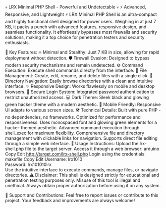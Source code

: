 💀 LRX Minimal PHP Shell - Powerful and Undetectable 💀
⚡ Advanced, Responsive, and Lightweight ⚡
LRX Minimal PHP Shell is an ultra-compact and highly functional shell designed for power users. Weighing in at just 7 KB, it packs a punch with advanced features, responsive design, and seamless functionality. It effortlessly bypasses most firewalls and security solutions, making it a top choice for penetration testers and security enthusiasts.

🌟 Key Features:
🔥 Minimal and Stealthy: Just 7 KB in size, allowing for rapid deployment without detection.
🛡️ Firewall Evasion: Designed to bypass modern security mechanisms and remain undetected.
⚙️ Command Execution: Execute shell commands directly from the interface.
📝 File Management: Create, edit, rename, and delete files with a single click.
📁 Directory Navigation: Easily browse directories with a clean and intuitive interface.
✨ Responsive Design: Works flawlessly on mobile and desktop browsers.
🔑 Secure Login System: Integrated password authentication to restrict unauthorized access.
💻 Dark Theme: Sleek black and glowing green hacker theme with a modern aesthetic.
📱 Mobile Friendly: Responsive UI adapts to various screen sizes.
🛠️ Technical Details:
Built with pure PHP - no dependencies, no frameworks.
Optimized for performance and responsiveness.
Uses monospaced font and glowing green elements for a hacker-themed aesthetic.
Advanced command execution through shell_exec for maximum flexibility.
Comprehensive file and directory management with clickable links for navigation.
Supports direct file editing through a simple web interface.
🚀 Usage Instructions:
Upload the lrx-shell.php file to the target server.
Access it through a web browser:
arduino
Copy
Edit
http://target.com/lrx-shell.php
Login using the credentials:
makefile
Copy
Edit
Username: lrx1010  
Password: lrx101010lrx  
Use the intuitive interface to execute commands, manage files, or navigate directories.
⚠️ Disclaimer:
This shell is designed strictly for educational and penetration testing purposes only. Misuse of this tool is illegal and unethical. Always obtain proper authorization before using it on any system.

📧 Support and Contributions:
Feel free to report issues or contribute to this project. Your feedback and improvements are always welcome!

